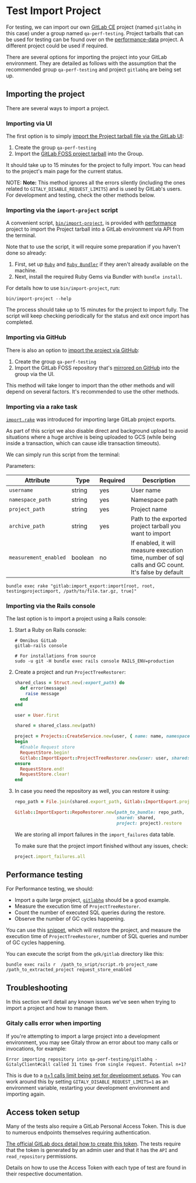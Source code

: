 # Test Import Project

For testing, we can import our own [GitLab CE](https://gitlab.com/gitlab-org/gitlab-foss/) project (named `gitlabhq` in this case) under a group named `qa-perf-testing`. Project tarballs that can be used for testing can be found over on the [performance-data](https://gitlab.com/gitlab-org/quality/performance-data) project. A different project could be used if required.

There are several options for importing the project into your GitLab environment. They are detailed as follows with the assumption that the recommended group `qa-perf-testing` and project `gitlabhq` are being set up.

## Importing the project

There are several ways to import a project.

### Importing via UI

The first option is to simply [import the Project tarball file via the GitLab UI](../user/project/settings/import_export.md#importing-the-project):

1. Create the group `qa-perf-testing`
1. Import the [GitLab FOSS project tarball](https://gitlab.com/gitlab-org/quality/performance-data/raw/master/gitlabhq_export.tar.gz) into the Group.

It should take up to 15 minutes for the project to fully import. You can head to the project's main page for the current status.

NOTE: **Note:** This method ignores all the errors silently (including the ones related to `GITALY_DISABLE_REQUEST_LIMITS`) and is used by GitLab's users. For development and testing, check the other methods below.

### Importing via the `import-project` script

A convenient script, [`bin/import-project`](https://gitlab.com/gitlab-org/quality/performance/blob/master/bin/import-project), is provided with [performance](https://gitlab.com/gitlab-org/quality/performance) project to import the Project tarball into a GitLab environment via API from the terminal.

Note that to use the script, it will require some preparation if you haven't done so already:

1. First, set up [`Ruby`](https://www.ruby-lang.org/en/documentation/installation/) and [`Ruby Bundler`](https://bundler.io) if they aren't already available on the machine.
1. Next, install the required Ruby Gems via Bundler with `bundle install`.

For details how to use `bin/import-project`, run:

```shell
bin/import-project --help
```

The process should take up to 15 minutes for the project to import fully. The script will keep checking periodically for the status and exit once import has completed.

### Importing via GitHub

There is also an option to [import the project via GitHub](../user/project/import/github.md):

1. Create the group `qa-perf-testing`
1. Import the GitLab FOSS repository that's [mirrored on GitHub](https://github.com/gitlabhq/gitlabhq) into the group via the UI.

This method will take longer to import than the other methods and will depend on several factors. It's recommended to use the other methods.

### Importing via a rake task

[`import.rake`](https://gitlab.com/gitlab-org/gitlab/blob/master/lib/tasks/gitlab/import_export/import.rake) was introduced for importing large GitLab project exports.

As part of this script we also disable direct and background upload to avoid situations where a huge archive is being uploaded to GCS (while being inside a transaction, which can cause idle transaction timeouts).

We can simply run this script from the terminal:

Parameters:

| Attribute | Type | Required | Description |
| --------- | ---- | -------- | ----------- |
| `username`      | string | yes | User name |
| `namespace_path` | string | yes | Namespace path |
| `project_path` | string | yes | Project name |
| `archive_path` | string | yes | Path to the exported project tarball you want to import |
| `measurement_enabled` | boolean | no | If enabled, it will measure execution time, number of sql calls and GC count. It's false by default |

```shell
bundle exec rake "gitlab:import_export:import[root, root, testingprojectimport, /path/to/file.tar.gz, true]"
```

### Importing via the Rails console

The last option is to import a project using a Rails console:

1. Start a Ruby on Rails console:

   ```shell
   # Omnibus GitLab
   gitlab-rails console

   # For installations from source
   sudo -u git -H bundle exec rails console RAILS_ENV=production
   ```

1. Create a project and run `ProjectTreeRestorer`:

   ```ruby
   shared_class = Struct.new(:export_path) do
     def error(message)
       raise message
     end
   end

   user = User.first

   shared = shared_class.new(path)

   project = Projects::CreateService.new(user, { name: name, namespace: user.namespace }).execute
   begin
     #Enable Request store
     RequestStore.begin!
     Gitlab::ImportExport::ProjectTreeRestorer.new(user: user, shared: shared, project: project).restore
   ensure
     RequestStore.end!
     RequestStore.clear!
   end
   ```

1. In case you need the repository as well, you can restore it using:

   ```ruby
   repo_path = File.join(shared.export_path, Gitlab::ImportExport.project_bundle_filename)

   Gitlab::ImportExport::RepoRestorer.new(path_to_bundle: repo_path,
                                          shared: shared,
                                          project: project).restore
   ```

    We are storing all import failures in the `import_failures` data table.

    To make sure that the project import finished without any issues, check:

    ```ruby
    project.import_failures.all
    ```

## Performance testing

For Performance testing, we should:

- Import a quite large project, [`gitlabhq`](https://gitlab.com/gitlab-org/quality/performance-data#gitlab-performance-test-framework-data) should be a good example.
- Measure the execution time of `ProjectTreeRestorer`.
- Count the number of executed SQL queries during the restore.
- Observe the number of GC cycles happening.

You can use this [snippet](https://gitlab.com/gitlab-org/gitlab/snippets/1924954), which will restore the project, and measure the execution time of `ProjectTreeRestorer`, number of SQL queries and number of GC cycles happening.

You can execute the script from the `gdk/gitlab` directory like this:

```shell
bundle exec rails r  /path_to_sript/script.rb project_name /path_to_extracted_project request_store_enabled
```

## Troubleshooting

In this section we'll detail any known issues we've seen when trying to import a project and how to manage them.

### Gitaly calls error when importing

If you're attempting to import a large project into a development environment, you may see Gitaly throw an error about too many calls or invocations, for example:

```
Error importing repository into qa-perf-testing/gitlabhq - GitalyClient#call called 31 times from single request. Potential n+1?
```

This is due to a [n+1 calls limit being set for development setups](gitaly.md#toomanyinvocationserror-errors). You can work around this by setting `GITALY_DISABLE_REQUEST_LIMITS=1` as an environment variable, restarting your development environment and importing again.

## Access token setup

Many of the tests also require a GitLab Personal Access Token. This is due to numerous endpoints themselves requiring authentication.

[The official GitLab docs detail how to create this token](../user/profile/personal_access_tokens.md#creating-a-personal-access-token). The tests require that the token is generated by an admin user and that it has the `API` and `read_repository` permissions.

Details on how to use the Access Token with each type of test are found in their respective documentation.
